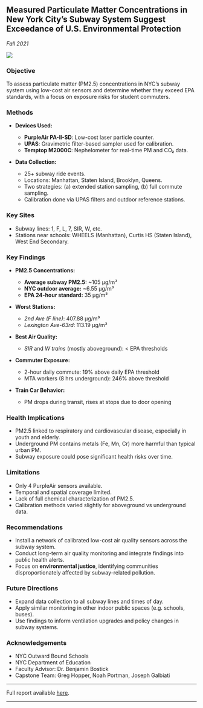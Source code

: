 ## Measured Particulate Matter Concentrations in New York City’s Subway System Suggest Exceedance of U.S. Environmental Protection
*Fall 2021*

![](https://upload.wikimedia.org/wikipedia/commons/2/26/Empty_subway_in_NYC.jpg)


### Objective
To assess particulate matter (PM2.5) concentrations in NYC’s subway system using low-cost air sensors and determine whether they exceed EPA standards, with a focus on exposure risks for student commuters.


### Methods

- **Devices Used:**
  - **PurpleAir PA-II-SD**: Low-cost laser particle counter.
  - **UPAS**: Gravimetric filter-based sampler used for calibration.
  - **Temptop M2000C**: Nephelometer for real-time PM and CO₂ data.

- **Data Collection:**
  - 25+ subway ride events.
  - Locations: Manhattan, Staten Island, Brooklyn, Queens.
  - Two strategies: (a) extended station sampling, (b) full commute sampling.
  - Calibration done via UPAS filters and outdoor reference stations.


### Key Sites

- Subway lines: 1, F, L, 7, SIR, W, etc.
- Stations near schools: WHEELS (Manhattan), Curtis HS (Staten Island), West End Secondary.


### Key Findings

- **PM2.5 Concentrations:**
  - **Average subway PM2.5:** ~105 µg/m³
  - **NYC outdoor average:** ~6.55 µg/m³
  - **EPA 24-hour standard:** 35 µg/m³

- **Worst Stations:**
  - *2nd Ave (F line)*: 407.88 µg/m³
  - *Lexington Ave-63rd*: 113.19 µg/m³

- **Best Air Quality:**
  - *SIR* and *W trains* (mostly aboveground): < EPA thresholds

- **Commuter Exposure:**
  - 2-hour daily commute: 19% above daily EPA threshold
  - MTA workers (8 hrs underground): 246% above threshold

- **Train Car Behavior:**
  - PM drops during transit, rises at stops due to door opening


### Health Implications

- PM2.5 linked to respiratory and cardiovascular disease, especially in youth and elderly.
- Underground PM contains metals (Fe, Mn, Cr) more harmful than typical urban PM.
- Subway exposure could pose significant health risks over time.


### Limitations

- Only 4 PurpleAir sensors available.
- Temporal and spatial coverage limited.
- Lack of full chemical characterization of PM2.5.
- Calibration methods varied slightly for aboveground vs underground data.


### Recommendations

- Install a network of calibrated low-cost air quality sensors across the subway system.
- Conduct long-term air quality monitoring and integrate findings into public health alerts.
- Focus on **environmental justice**, identifying communities disproportionately affected by subway-related pollution.


### Future Directions

- Expand data collection to all subway lines and times of day.
- Apply similar monitoring in other indoor public spaces (e.g. schools, buses).
- Use findings to inform ventilation upgrades and policy changes in subway systems.


### Acknowledgements

- NYC Outward Bound Schools
- NYC Department of Education
- Faculty Advisor: Dr. Benjamin Bostick
- Capstone Team: Greg Hopper, Noah Portman, Joseph Galbiati

---

Full report available [here](pdfs/Capstone_Final_Draft_Fall_2021.pdf).

---